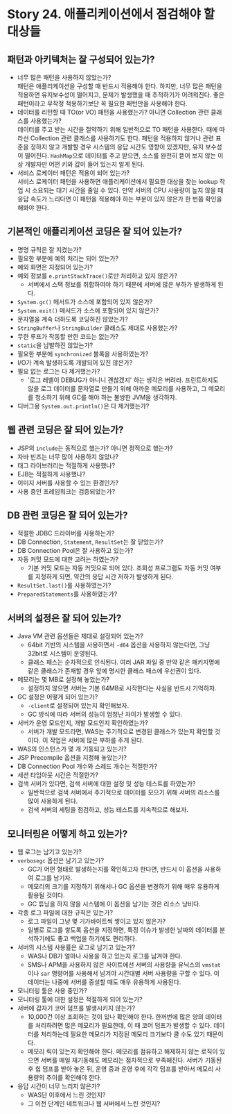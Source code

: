 # Story 24. 애플리케이션에서 점검해야 할 대상들
## 패턴과 아키텍처는 잘 구성되어 있는가?
- 너무 많은 패턴을 사용하지 않았는가?  
  패턴은 애플리케이션을 구성할 때 반드시 적용해야 한다. 하지만, 너무 많은 패턴을 적용하면 유지보수성이 떨어지고, 문제가 발생했을 때 추적하기가 어려워진다. 좋은 패턴이라고 무작정 적용하기보단 꼭 필요한 패턴만을 사용해야 한다.
- 데이터를 리턴할 때 TO(or VO) 패턴을 사용했는가? 아니면 Collection 관련 클래스를 사용했는가?  
  데이터를 주고 받는 시간을 절약하기 위해 일반적으로 TO 패턴을 사용한다. 때에 따라선 Collection 관련 클래스를 사용하기도 한다. 패턴을 적용하지 않거나 관련 표준을 정하지 않고 개발할 경우 시스템의 응답 시간도 영향이 있겠지만, 유지 보수성이 떨어진다. `HashMap`으로 데이터를 주고 받으면, 소스를 완전히 뜯어 보지 않는 이상 개발자만 어떤 키와 값이 들어 있는지 알게 된다.
- 서비스 로케이터 패턴은 적용이 되어 있는가?  
  서비스 로케이터 패턴을 사용하면 애플리케이션에서 필요한 대상을 찾는 lookup 작업 시 소요되는 대기 시간을 줄일 수 있다. 만약 서버의 CPU 사용량이 높지 않을 때 응답 속도가 느리다면 이 패턴을 적용해야 하는 부분이 있지 않은가 한 번쯤 확인을 해봐야 한다.

## 기본적인 애플리케이션 코딩은 잘 되어 있는가?
- 명명 규칙은 잘 지켰는가?
- 필요한 부분에 예외 처리는 되어 있는가?
- 예외 화면은 지정되어 있는가?
- 예외 정보를 `e.printStackTrace()`로만 처리하고 있지 않은가?
  - 서버에서 스택 정보를 취합하여야 하기 때문에 서버에 많은 부하가 발생하게 된다.
- `System.gc()` 메서드가 소스에 포함되어 있지 않은가?
- `System.exit()` 메서드가 소스에 포함되어 있지 않은가?
- 문자열을 계속 더하도록 코딩하진 않았는가?
- `StringBuffer`나 `StringBuilder` 클래스도 제대로 사용했는가?
- 무한 루프가 작동할 만한 코드는 없는가?
- `static`을 남발하진 않았는가?
- 필요한 부분에 `synchronized` 블록을 사용하였는가?
- I/O가 계속 발생하도록 개발되어 있진 않은가?
- 필요 없는 로그는 다 제거했는가?
  - '로그 레벨이 DEBUG가 아니니 괜찮겠지' 하는 생각은 버려라. 프린트하지도 않을 로그 데이터를 문자열로 만들기 위해 아까운 메모리를 사용하고, 그 메모리를 청소하기 위해 GC를 해야 하는 불쌍한 JVM을 생각하자.
- 디버그용 `System.out.println()`은 다 제거했는가?

## 웹 관련 코딩은 잘 되어 있는가?
- JSP의 `include`는 동적으로 했는가? 아니면 정적으로 했는가?
- 자바 빈즈는 너무 많이 사용하지 않았나?
- 태그 라이브러리는 적절하게 사용했나?
- EJB는 적절하게 사용했나?
- 이미지 서버를 사용할 수 있는 환경인가?
- 사용 중인 프레임워크는 검증되었는가?

## DB 관련 코딩은 잘 되어 있는가?
- 적절한 JDBC 드라이버를 사용하는가?
- DB Connection, `Statement`, `ResultSet`는 잘 닫았는가?
- DB Connection Pool은 잘 사용하고 있는가?
- 자동 커밋 모드에 대한 고려는 하였는가?
  - 기본 커밋 모드는 자동 커밋으로 되어 있다. 조회성 프로그램도 자동 커밋 여부를 지정하게 되면, 약간의 응답 시간 저하가 발생하게 된다.
- `ResultSet.last()`를 사용하였는가?
- `PreparedStatements`를 사용하였는가?

## 서버의 설정은 잘 되어 있는가?
- Java VM 관련 옵션들은 제대로 설정되어 있는가?
  - 64bit 기반의 시스템을 사용하면서 `-d64` 옵션을 사용하지 않는다면, 그냥 32bit로 시스템이 운영된다.
  - 클래스 패스는 순차적으로 인식된다. 여러 JAR 파일 중 만약 같은 패키지명에 같은 클래스가 존재할 경우 앞에 명시한 클래스 패스에 우선권이 있다.
- 메모리는 몇 MB로 설정해 놓았는가?
  - 설정하지 않으면 서버는 기본 64MB로 시작한다는 사실을 반드시 기억하자.
- GC 설정은 어떻게 되어 있는가?
  - `-client`로 설정되어 있는지 확인해보자.
  - GC 방식에 따라 서버의 성능이 엄청난 차이가 발생할 수 있다.
- 서버가 운영 모드인지, 개발 모드인지 확인하였는가?
  - 서버가 개발 모드라면, WAS는 주기적으로 변경된 클래스가 있는지 확인할 것이다. 이 작업은 서버에 많은 부하를 주게 된다.
- WAS의 인스턴스가 몇 개 기동되고 있는가?
- JSP Precompile 옵션을 지정해 놓았는가?
- DB Connection Pool 개수와 스레드 개수는 적절한가?
- 세션 타임아웃 시간은 적절한가?
- 검색 서버가 있다면, 검색 서버에 대한 설정 및 성능 테스트를 하였는가?
  - 일반적으로 검색 서버에서 주기적으로 데이터를 모으기 위해 서버의 리소스를 많이 사용하게 된다.
  - 검색 서버의 세팅을 점검하고, 성능 테스트를 지속적으로 해보자.

## 모니터링은 어떻게 하고 있는가?
- 웹 로그는 남기고 있는가?
- `verbosegc` 옵션은 남기고 있는가?
  - GC가 어떤 형태로 발생하는지를 확인하고자 한다면, 반드시 이 옵션을 사용하여 로그를 남기자.
  - 메모리의 크기를 지정하기 위해서나 GC 옵션을 변경하기 위해 매우 유용하게 활용될 것이다.
  - GC 튜닝을 하지 않을 시스템에 이 옵션을 남기는 것은 리소스 낭비다.
- 각종 로그 파일에 대한 규칙은 있는가?
  - 로그 파일이 그냥 몇 기가바이트씩 쌓이고 있지 않은가?
  - 일별로 로그를 쌓도록 옵션을 지정하면, 특정 이슈가 발생한 날짜의 데이터를 분석하기에도 좋고 백업을 하기에도 편리하다.
- 서버의 시스템 사용률은 로그로 남기고 있는가?
  - WAS나 DB가 얼마나 사용을 하고 있는지 로그를 남겨야 한다.
  - SMS나 APM을 사용하지 않은 사이트에선 서버의 사용량을 유닉스의 `vmstat`이나 `sar` 명령어를 사용해서 남겨야 시간대별 서버 사용량을 구할 수 있다. 이 데이터는 나중에 서버를 증설할 때도 매우 유용하게 사용된다.
- 모니터링 툴은 사용 중인가?
- 모니터링 툴에 대한 설정은 적절하게 되어 있는가?
- 서버에 갑자기 코어 덤프를 발생시키지 않는가?
  - 10,000건 이상 조회하는 것이 있나 확인해야 한다. 한꺼번에 많은 양의 데이터를 처리하려면 많은 메모리가 필요한데, 이 때 코어 덤프가 발생할 수 있다. 데이터를 처리하는데 필요한 메모리가 지정된 메모리 크기보다 클 수도 있기 때문이다.
  - 메모리 릭이 있는지 확인해야 한다. 메모리를 점유하고 해제하지 않는 로직이 있으면 서버를 매일 재기동해도 메모리는 점차적으로 부족해진다. 서버가 기동된 후 힙 덤프를 받아 놓은 뒤, 운영 중과 운영 후에 각각 덤프를 받아서 메모리 사용량의 추이를 확인해야 한다.
- 응답 시간이 너무 느리지 않은가?
  - WAS단 이후에서 느린 것인지?
  - 그 이전 단계인 네트워크나 웹 서버에서 느린 것인지?